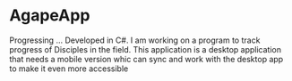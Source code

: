 # AgapeApp
Progressing ...
Developed in C#. I am working on a program to track progress of Disciples in the field. 
This application is a desktop application that needs a mobile version whic can sync and work with the desktop app to make it even more accessible
